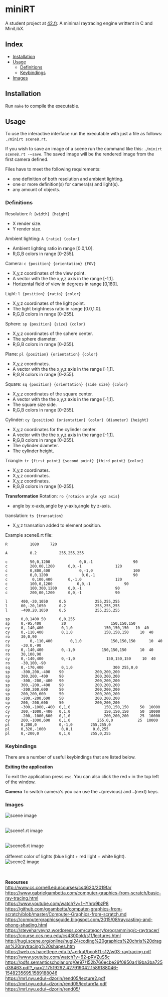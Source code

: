 # miniRT
A student project at [42.fr](https://42.fr).
A minimal raytracing engine writtent in C and MiniLibX.

## Index

* [Installation](#installation)
* [Usage](#usage)
  * [Definitions](#definitions)
  * [Keybindings](#keybindings)
* [Images](#images)

## Installation
Run `make` to compile the executable.

## Usage
To use the interactive interface run the executable with just a file as follows: `./minirt scene8.rt`.

If you wish to save an image of a scene run the command like this: `./minirt scene8.rt -—save`. The saved image will be the rendered image from the first camera defined.

Files have to meet the following requirements:
* one definition of both resolution and ambient lighting.
* one or more definition(s) for camera(s) and light(s).
* any amount of objects.

### Definitions

Resolution:	`R {width} {height}`
* X render size.
* Y render size.

Ambient lighting:	`A {ratio} {color}`
* Ambient lighting ratio in range [0.0,1.0].
* R,G,B colors in range [0-255].

Camera:	`c {position} {orientation} {FOV}`
* X,y,z coordinates of the view point.
* A vector with the the x,y,z axis in the range [-1,1].
* Horizontal field of view in degrees in range [0,180].

Light:	`l {position} {ratio} {color}`
* X,y,z coordinates of the light point.
* The light brightness ratio in range [0.0,1.0].
* R,G,B colors in range [0-255].

Sphere:	`sp {position} {size} {color}`
* X,y,z coordinates of the sphere center.
* The sphere diameter.
* R,G,B colors in range [0-255].

Plane:	`pl {position} {orientation} {color}`
* X,y,z coordinates.
* A vector with the the x,y,z axis in the range [-1,1].
* R,G,B colors in range [0-255].

Square:	`sq {position} {orientation} {side size} {color}`
* X,y,z coordinates of the square center.
* A vector with the the x,y,z axis in the range [-1,1].
* The square size side.
* R,G,B colors in range [0-255].

Cylinder:	`cy {position} {orientation} {color} {diameter} {height}`
* X,y,z coordinates for the cylinder center.
* A vector with the the x,y,z axis in the range [-1,1].
* R,G,B colors in range [0-255].
* The cylinder diameter.
* The cylinder height.

Triangle:	`tr {first point} {second point} {third point} {color}`
* X,y,z coordinates.
* X,y,z coordinates.
* X,y,z coordinates.
* R,G,B colors in range [0-255].

<strong>Transformation</strong>
Rotation:	`ro {rotaion angle xyz axis} `
* angle by x-axis,angle by y-axis,angle by z-axis.

translation:	`ts {transation} `
* X,y,z transation added to element position.


Example scene8.rt file:
```
R 		   1080		720

A 		   0.2			255,255,255

c 		   50,0,1200 		     0,0,-1 			     90
c 		   200,00,1200 	    0,0,-1 			     120
c 		   0,800,400 		     0,-1,0 			     100
c 		   0,0,1200 		      0,0,-1 			     90
c 		    0,100,400  	    0,-1,0 			     120
c 		   100,0,1200 		    0,0,-1 			     90
c 		   100,300,1200     0,0,-1 			     90
c 		   200,00,1200 	    0,0,-1 			     90

l      400,-20,1050     0.5           	255,255,255
l      00,-20,1050      0.2           	255,255,255
l      -400,20,1050     0.5           	255,255,255

sp     0,0,1400 50 	    0,0,255 
sp     0,-95,400  	     20   			       150,150,150
cy     0,-140,400     	 0,1,0    		    150,150,150   10  40    
cy     0,-110,400     	 0,1,0    		    150,150,150  	10  40    
ro     30,0,90
cy		   0,-110,400     	 0,1,0     		   150,150,150  	10  40    
ro     -30,0,-90
cy     0,-140,400     	 0,-1,0    		   150,150,150  	10  40     
ro     30,100,90
cy     0,-140,400     	 0,-1,0     		 150,150,150  	 10  40    
ro     -30,100,-90
sq     0,-170,400 	     0,1,0  			    300 255,0,0
sp     -300,200,-400   	90           	200,200,200        
sp     300,200,-400    	90           	200,200,200
sp     -300,-200,-400  	90           	200,200,200
sp     300,-200,-400   	90           	200,200,200
sp     -200,200,600    	50           	200,200,200
sp     200,200,600     	50           	200,200,200
sp     -200,-200,600   	50           	200,200,200
sp     200,-200,600    	50           	200,200,200
cy     -300,-1000,-400  0,1,0   		    150,150,150   	50  10000     
cy     300,-1000,-400   0,1,0   		    150,150,150   	50  10000    
cy     -200,-1000,600   0,1,0   		    200,200,200   	25  10000    
cy     200,-1000,600    0,1,0    	  	 255,0,0   		   25  10000 
pl     0,200,0         	0,-1,0        255,255,0
pl     0,320,-1000    	 0,0,1         0,0,255
pl     0,-200,0         0,1,0         255,0,255
```

### Keybindings
There are a number of useful keybindings that are listed below.

**Exiting the application**

To exit the application press `esc`. You can also click the red `x` in the top left of the window.

**Camera**
To switch camera's you can use the `←`(previous) and `→`(next) keys.

### Images
<a><img src="https://raw.githubusercontent.com/zjamali/miniRT/master/scenes/imgs/scene.png" alt="scene image" border="0"></a> <br><br>

<a><img src="https://raw.githubusercontent.com/zjamali/miniRT/master/scenes/imgs/scene1.png" alt="scene1.rt image" border="0"></a> <br><br>

<a><img src="https://raw.githubusercontent.com/zjamali/miniRT/master/scenes/imgs/scene8.png" alt="scene8.rt image" border="0"></a><br>
<br>
different color of lights (blue light + red light + white light).<br>
<a><img src="https://raw.githubusercontent.com/zjamali/miniRT/master/scenes/imgs/scene2.png" alt="scene2 image" border="0"></a>

<br><br>
<strong>Resourses</strong><br>
http://www.cs.cornell.edu/courses/cs4620/2019fa/<br>
https://www.gabrielgambetta.com/computer-graphics-from-scratch/basic-ray-tracing.html <br>
https://www.youtube.com/watch?v=1HYhrx9bzP8<br>
https://github.com/ggambetta/computer-graphics-from-scratch/blob/master/Computer-Graphics-from-scratch.md<br>
https://computergraphicsguide.blogspot.com/2015/08/raycasting-and-phong-shading.html<br>
https://steveharveynz.wordpress.com/category/programming/c-raytracer/<br>
https://course.ccs.neu.edu/cs4300old/s11/lectures.html<br>
http://hugi.scene.org/online/hugi24/coding%20graphics%20chris%20dragan%20raytracing%20shapes.htm<br>
https://web.cs.hacettepe.edu.tr/~erkut/bco511.s12/w03-raytracing.pdf<br>
https://www.youtube.com/watch?v=62-pRVZuS5c<br>
https://pdfs.semanticscholar.org/0e97/152b766ecbe29f0850a419ba3ba725d38463.pdf?_ga=2.17519292.427919042.1589188046-1548235695.1589188046<br>
https://mrl.nyu.edu/~dzorin/rend05/lecture2.pdf<br>
https://mrl.nyu.edu/~dzorin/rend05/lecture1a.pdf<br>
https://mrl.nyu.edu/~dzorin/rend05/<br>
